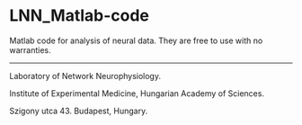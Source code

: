 # LNN_Matlab-code

Matlab code for analysis of neural data. They are free to use with no warranties.

_________________________________________________________________________________
 
Laboratory of Network Neurophysiology.

Institute of Experimental Medicine, Hungarian Academy of Sciences.

Szigony utca 43. Budapest, Hungary.
